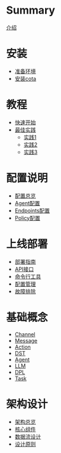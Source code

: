 # Summary

[介绍](README.md)

# 安装
- [准备环境](installation/env.md)
- [安装cota](installation/install.md)

# 教程
- [快速开始](tutorial/quick_start.md)
- [最佳实践]()
  - [实践1](tutorial/best_practices/practice_1.md)
  - [实践2]()
  - [实践3]()

# 配置说明
- [配置总览](configuration/overview.md)
- [Agent配置](configuration/agent.md)
- [Endpoints配置](configuration/endpoints.md)
- [Policy配置](configuration/policy.md)

# 上线部署
- [部署指南](deployment/guide.md)
- [API接口](deployment/api.md)
- [命令行工具](deployment/cli.md)
- [配置管理](deployment/configuration.md)
- [故障排除](deployment/troubleshooting.md)

# 基础概念
- [Channel](concepts/channel.md)
- [Message](concepts/message.md)
- [Action](concepts/action.md)
- [DST](concepts/dst.md)
- [Agent](concepts/agent.md)
- [LLM](concepts/llm.md)
- [DPL](concepts/dpl.md)
- [Task](concepts/task.md)

# 架构设计
- [架构总览](architecture/overview.md)
- [核心组件](architecture/components.md)
- [数据流设计](architecture/data-flow.md)
- [设计原则](architecture/design-principles.md)